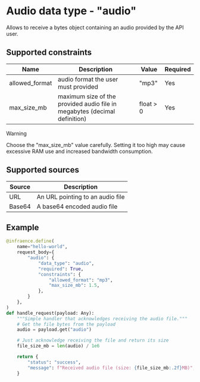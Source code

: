 # Audio data type - "audio"

Allows to receive a bytes object containing an audio provided by the API user.

## Supported constraints

| Name           | Description                                                               | Value     | Required |
| -------------- | ------------------------------------------------------------------------- | --------- | -------- |
| allowed_format | audio format the user must provided                                       | "mp3"     | Yes      |
| max_size_mb    | maximum size of the provided audio file in megabytes (decimal definition) | float > 0 | Yes      |

> [!WARNING]
> Choose the "max_size_mb" value carefully. Setting it too high may cause excessive RAM use and increased bandwidth consumption.

## Supported sources

| Source | Description                      |
| ------ | -------------------------------- |
| URL    | An URL pointing to an audio file |
| Base64 | A base64 encoded audio file      |

## Example

```python
@infraence.define(
    name="hello-world",
    request_body={
        "audio": {
            "data_type": "audio",
            "required": True,
            "constraints": {
                "allowed_format": "mp3",
                "max_size_mb": 1.5,
            },
        }
    },
)
def handle_request(payload: Any):
    """Simple handler that acknowledges receiving the audio file."""
    # Get the file bytes from the payload
    audio = payload.get("audio")

    # Just acknowledge receiving the file and return its size
    file_size_mb = len(audio) / 1e6

    return {
        "status": "success",
        "message": f"Received audio file (size: {file_size_mb:.2f}MB)",
    }
```
